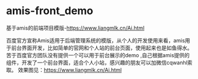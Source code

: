 # amis-front_demo
基于amis的前端项目模版-https://www.liangmlk.cn/Ai.html


百度官方宣称Amis适用于后端管理系统的模版，从个人的开发使用来看，amis用于前台界面开发，比如简单的官网和个人站的前台页面，使用起来也是如鱼得水。
苦于百度官方团队没有提供一个可以用于前台展示的demo ,自己根据amis提供的组件，开发了一个前台界面，适合个人小站，感兴趣的朋友可以加微信cqwanhl索取。
效果图见：https://www.liangmlk.cn/Ai.html
